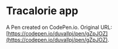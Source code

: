 # Tracalorie app

A Pen created on CodePen.io. Original URL: [https://codepen.io/duvallpj/pen/gZpJOZ](https://codepen.io/duvallpj/pen/gZpJOZ).


